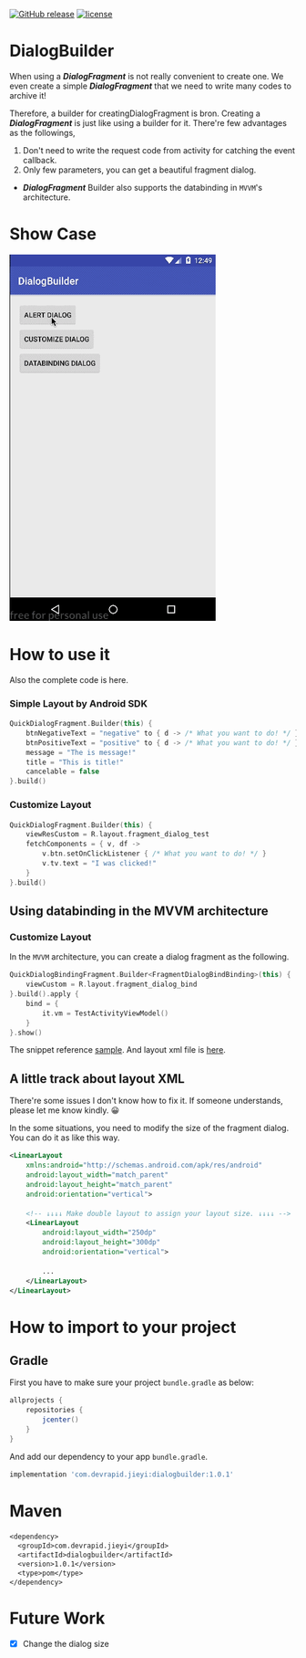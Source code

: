 [![GitHub release](https://img.shields.io/github/release/pokk/DialogBuilder.svg?style=flat-square)](https://github.com/pokk/DialogBuilder)
[![license](https://img.shields.io/github/license/pokk/DialogBuilder.svg?style=flat-square)](https://github.com/pokk/DialogBuilder)

# DialogBuilder

When using a **_DialogFragment_** is not really convenient to create one. We even create a simple
**_DialogFragment_** that we need to write many codes to archive it!

Therefore, a builder for creatingDialogFragment is bron. Creating a **_DialogFragment_** is just like
using a builder for it. There're few advantages as the followings,

1. Don't need to write the request code from activity for catching the event callback.
2. Only few parameters, you can get a beautiful fragment dialog.

- **_DialogFragment_** Builder also supports the databinding in `MVVM`'s architecture.

# Show Case

![animation](https://github.com/pokk/DialogBuilder/raw/master/gif/animation.gif)

# How to use it

Also the complete code is here.

### Simple Layout by Android SDK

```kotlin
QuickDialogFragment.Builder(this) {
    btnNegativeText = "negative" to { d -> /* What you want to do! */ }
    btnPositiveText = "positive" to { d -> /* What you want to do! */ }
    message = "The is message!"
    title = "This is title!"
    cancelable = false
}.build()
```

### Customize Layout

```kotlin
QuickDialogFragment.Builder(this) {
    viewResCustom = R.layout.fragment_dialog_test
    fetchComponents = { v, df ->
        v.btn.setOnClickListener { /* What you want to do! */ }
        v.tv.text = "I was clicked!"
    }
}.build()
```

## Using databinding in the MVVM architecture

### Customize Layout

In the `MVVM` architecture, you can create a dialog fragment as the following.

```kotlin
QuickDialogBindingFragment.Builder<FragmentDialogBindBinding>(this) {
    viewCustom = R.layout.fragment_dialog_bind
}.build().apply {
    bind = {
        it.vm = TestActivityViewModel()
    }
}.show()
```

The snippet reference
[sample](https://github.com/pokk/DialogBuilder/blob/68f396812c9f4059d3b5b7cd4e64bc28e6585c4e/sample/src/main/java/com/devrapid/sample/TestActivity.kt#L24-L30).
And layout xml file is
[here](https://github.com/pokk/DialogBuilder/blob/68f396812c9f4059d3b5b7cd4e64bc28e6585c4e/sample/src/main/res/layout/fragment_dialog_bind.xml#L9).

## A little track about layout XML

There're some issues I don't know how to fix it. If someone understands, please let me know kindly. 😀

In the some situations, you need to modify the size of the fragment dialog. You can do it as like this way.

```xml
<LinearLayout
    xmlns:android="http://schemas.android.com/apk/res/android"
    android:layout_width="match_parent"
    android:layout_height="match_parent"
    android:orientation="vertical">

    <!-- ↓↓↓↓ Make double layout to assign your layout size. ↓↓↓↓ -->
    <LinearLayout
        android:layout_width="250dp"
        android:layout_height="300dp"
        android:orientation="vertical">

        ...
    </LinearLayout>
</LinearLayout>
```

# How to import to your project

## Gradle

First you have to make sure your project `bundle.gradle` as below:

```gradle
allprojects {
    repositories {
        jcenter()
    }
}
```

And add our dependency to your app `bundle.gradle`.

```gradle
implementation 'com.devrapid.jieyi:dialogbuilder:1.0.1'
```

# Maven

```maven
<dependency>
  <groupId>com.devrapid.jieyi</groupId>
  <artifactId>dialogbuilder</artifactId>
  <version>1.0.1</version>
  <type>pom</type>
</dependency>
```

# Future Work

-[x] Change the dialog size
